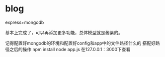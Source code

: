 # blog
express+mongodb

基本上完成了，可以再添加更多功能，总体模型就是酱紫的。

记得配置好mongodb的环境和配置好config和app中的文件路径什么的
搭配好路径之后的操作
npm install
node app.js
在127.0.0.1：3000下查看
